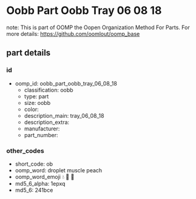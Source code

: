 # Oobb Part Oobb Tray 06 08 18  

note: This is part of OOMP the Oopen Organization Method For Parts. For more details: https://github.com/oomlout/oomp_base

##  part details





### id
* oomp_id: oobb_part_oobb_tray_06_08_18
  * classification: oobb
  * type: part
  * size: oobb
  * color: 
  * description_main: tray_06_08_18
  * description_extra: 
  * manufacturer: 
  * part_number: 

### other_codes
* short_code: ob
* oomp_word: droplet muscle peach
* oomp_word_emoji :droplet: :muscle: :peach:
* md5_6_alpha: 1epxq
* md5_6: 241bce